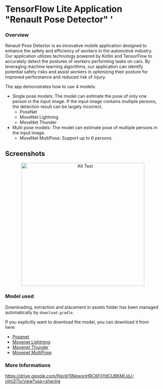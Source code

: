 # TensorFlow Lite Application "Renault Pose Detector" '


### Overview
Renault Pose Detector is an innovative mobile application designed to enhance the safety and efficiency of workers in the automotive industry. Our application utilizes technology powered by Kotlin and TensorFlow to accurately detect the postures of workers performing tasks on cars. By leveraging machine learning algorithms, our application can identify potential safety risks and assist workers in optimizing their posture for improved performance and reduced risk of injury.

The app demonstrates how to use 4 models:

* Single pose models: The model can estimate the pose of only one person in the
input image. If the input image contains multiple persons, the detection result
can be largely incorrect.
   * PoseNet
   * MoveNet Lightning
   * MoveNet Thunder
* Multi pose models: The model can estimate pose of multiple persons in the
input image.
   * MoveNet MultiPose: Support up to 6 persons.

## Screenshots

<div align="center">
<img src="posenetimage.jpg" alt="Alt Text"  height="400">
</div>



### Model used
Downloading, extraction and placement in assets folder has been managed
 automatically by `download.gradle`.

If you explicitly want to download the model, you can download it from here:

* [Posenet](https://storage.googleapis.com/download.tensorflow.org/models/tflite/posenet_mobilenet_v1_100_257x257_multi_kpt_stripped.tflite)
* [Movenet Lightning](https://tfhub.dev/google/movenet/singlepose/lightning/)
* [Movenet Thunder](https://tfhub.dev/google/movenet/singlepose/thunder/)
* [Movenet MultiPose](https://tfhub.dev/google/movenet/multipose/lightning/)


### More Informations

https://drive.google.com/file/d/1INqwsnHRC6FjIYdCUBKMLidJ-oVo2ITo/view?usp=sharing
